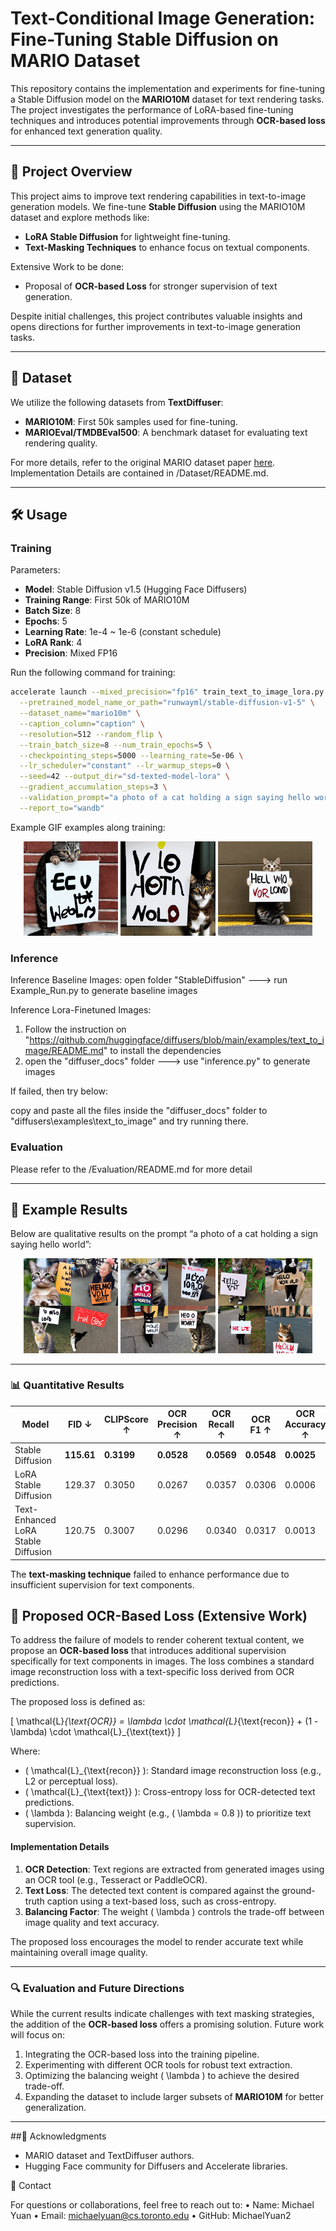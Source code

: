 # Text-Conditional Image Generation: Fine-Tuning Stable Diffusion on MARIO Dataset

This repository contains the implementation and experiments for fine-tuning a Stable Diffusion model on the **MARIO10M** dataset for text rendering tasks. The project investigates the performance of LoRA-based fine-tuning techniques and introduces potential improvements through **OCR-based loss** for enhanced text generation quality.

---

## 🚀 Project Overview

This project aims to improve text rendering capabilities in text-to-image generation models. We fine-tune **Stable Diffusion** using the MARIO10M dataset and explore methods like:
- **LoRA Stable Diffusion** for lightweight fine-tuning.
- **Text-Masking Techniques** to enhance focus on textual components.

Extensive Work to be done:
- Proposal of **OCR-based Loss** for stronger supervision of text generation.

Despite initial challenges, this project contributes valuable insights and opens directions for further improvements in text-to-image generation tasks.

---

## 📁 Dataset

We utilize the following datasets from **TextDiffuser**:
- **MARIO10M**: First 50k samples used for fine-tuning.
- **MARIOEval/TMDBEval500**: A benchmark dataset for evaluating text rendering quality.

For more details, refer to the original MARIO dataset paper [here](https://arxiv.org/abs/2307.09708).
Implementation Details are contained in /Dataset/README.md.

---
## 🛠️ Usage

### Training 

Parameters:
- **Model**: Stable Diffusion v1.5 (Hugging Face Diffusers)
- **Training Range**: First 50k of MARIO10M
- **Batch Size**: 8
- **Epochs**: 5
- **Learning Rate**: 1e-4 ~ 1e-6 (constant schedule)
- **LoRA Rank**: 4
- **Precision**: Mixed FP16
  
Run the following command for training:
```bash
accelerate launch --mixed_precision="fp16" train_text_to_image_lora.py \
  --pretrained_model_name_or_path="runwayml/stable-diffusion-v1-5" \
  --dataset_name="mario10m" \
  --caption_column="caption" \
  --resolution=512 --random_flip \
  --train_batch_size=8 --num_train_epochs=5 \
  --checkpointing_steps=5000 --learning_rate=5e-06 \
  --lr_scheduler="constant" --lr_warmup_steps=0 \
  --seed=42 --output_dir="sd-texted-model-lora" \
  --gradient_accumulation_steps=3 \
  --validation_prompt="a photo of a cat holding a sign saying hello world" \
  --report_to="wandb"
```

Example GIF examples along training:
<p align="center">
    <img src="gif_images/ezgif.com-animated-gif-maker.gif" width="30%">
    <img src="gif_images/ezgif.com-animated-gif-maker (1).gif" width="30%">
    <img src="gif_images/ezgif.com-animated-gif-maker (2).gif" width="30%">
</p>

### Inference
Inference Baseline Images:
open folder "StableDiffusion" ---> run Example_Run.py to generate baseline images

Inference Lora-Finetuned Images:
1. Follow the instruction on "https://github.com/huggingface/diffusers/blob/main/examples/text_to_image/README.md" to install the dependencies
2. open the "diffuser_docs" folder ---> use "inference.py" to generate images

If failed, then try below:

copy and paste all the files inside the "diffuser_docs" folder to "diffusers\examples\text_to_image" and try running there.

### Evaluation
Please refer to the /Evaluation/README.md for more detail

---

## 📸 Example Results
Below are qualitative results on the prompt “a photo of a cat holding a sign saying hello world”:
<p align="center">
    <img src="assets/baseline.jpg" alt="Stable Diffusion" width="30%">
    <img src="assets/lora.jpg" alt="LoRA Stable Diffusion" width="30%">
    <img src="assets/enhanced_lora.jpg" alt="Text-Enhanced LoRA" width="30%">
</p>

---

### 📊 Quantitative Results

| Model                          | FID ↓       | CLIPScore ↑ | OCR Precision ↑ | OCR Recall ↑ | OCR F1 ↑ | OCR Accuracy ↑ |
|--------------------------------|-------------|------------|-----------------|--------------|----------|----------------|
| Stable Diffusion               | **115.61**  | **0.3199** | **0.0528**      | **0.0569**   | **0.0548** | **0.0025**      |
| LoRA Stable Diffusion          | 129.37      | 0.3050     | 0.0267          | 0.0357       | 0.0306   | 0.0006         |
| Text-Enhanced LoRA Stable Diffusion | 120.75  | 0.3007     | 0.0296          | 0.0340       | 0.0317   | 0.0013         |

The **text-masking technique** failed to enhance performance due to insufficient supervision for text components.


## 🧪 Proposed OCR-Based Loss (Extensive Work)

To address the failure of models to render coherent textual content, we propose an **OCR-based loss** that introduces additional supervision specifically for text components in images. The loss combines a standard image reconstruction loss with a text-specific loss derived from OCR predictions.

The proposed loss is defined as:

\[
\mathcal{L}_{\text{OCR}} = \lambda \cdot \mathcal{L}_{\text{recon}} + (1 - \lambda) \cdot \mathcal{L}_{\text{text}}
\]

Where:
- \( \mathcal{L}_{\text{recon}} \): Standard image reconstruction loss (e.g., L2 or perceptual loss).
- \( \mathcal{L}_{\text{text}} \): Cross-entropy loss for OCR-detected text predictions.
- \( \lambda \): Balancing weight (e.g., \( \lambda = 0.8 \)) to prioritize text supervision.

#### Implementation Details
1. **OCR Detection**: Text regions are extracted from generated images using an OCR tool (e.g., Tesseract or PaddleOCR).
2. **Text Loss**: The detected text content is compared against the ground-truth caption using a text-based loss, such as cross-entropy.
3. **Balancing Factor**: The weight \( \lambda \) controls the trade-off between image quality and text accuracy.

The proposed loss encourages the model to render accurate text while maintaining overall image quality.

---

### 🔍 Evaluation and Future Directions

While the current results indicate challenges with text masking strategies, the addition of the **OCR-based loss** offers a promising solution. Future work will focus on:
1. Integrating the OCR-based loss into the training pipeline.
2. Experimenting with different OCR tools for robust text extraction.
3. Optimizing the balancing weight \( \lambda \) to achieve the desired trade-off.
4. Expanding the dataset to include larger subsets of **MARIO10M** for better generalization.

---

##🤝 Acknowledgments
- MARIO dataset and TextDiffuser authors.
- Hugging Face community for Diffusers and Accelerate libraries.

📨 Contact

For questions or collaborations, feel free to reach out to:
	•	Name: Michael Yuan
	•	Email: michaelyuan@cs.toronto.edu
	•	GitHub: MichaelYuan2

